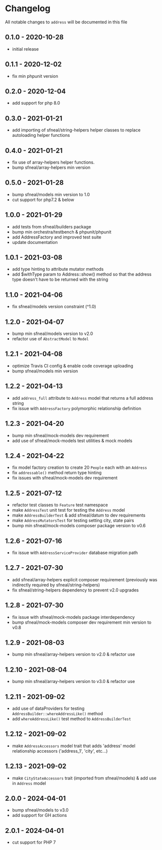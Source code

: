 # Changelog

All notable changes to `address` will be documented in this file

## 0.1.0 - 2020-10-28
- initial release


## 0.1.1 - 2020-12-02
- fix min phpunit version


## 0.2.0 - 2020-12-04
- add support for php 8.0


## 0.3.0 - 2021-01-21
- add importing of sfneal/string-helpers helper classes to replace autoloading helper functions


## 0.4.0 - 2021-01-21
- fix use of array-helpers helper functions. 
- bump sfneal/array-helpers min version 


## 0.5.0 - 2021-01-28
- bump sfneal/models min version to 1.0 
- cut support for php7.2 & below


## 1.0.0 - 2021-01-29
- add tests from sfneal/builders package
- bump min orchestra/testbench & phpunit/phpunit
- add AddressFactory and improved test suite
- update documentation


## 1.0.1 - 2021-03-08
- add type hinting to attribute mutator methods
- add $withType param to Address::show() method so that the address type doesn't have to be returned with the string


## 1.1.0 - 2021-04-06
- fix sfneal/models version constraint (^1.0)


## 1.2.0 - 2021-04-07
- bump min sfneal/models version to v2.0
- refactor use of `AbstractModel` to `Model`


## 1.2.1 - 2021-04-08
- optimize Travis CI config & enable code coverage uploading
- bump sfneal/models min version


## 1.2.2 - 2021-04-13
- add `address_full` attribute to `Address` model that returns a full address string
- fix issue with `AddressFactory` polymorphic relationship definition


## 1.2.3 - 2021-04-20
- bump min sfneal/mock-models dev requirement
- add use of sfneal/mock-models test utilities & mock models


## 1.2.4 - 2021-04-22
- fix model factory creation to create 20 `People` each with an `Address`
- fix `addressable()` method return type hinting
- fix issues with sfneal/mock-models dev requirement


## 1.2.5 - 2021-07-12
- refactor test classes to `Feature` test namespace
- make `AddressTest` unit test for testing the `Address` model
- make `AddressBuilderTest` & add sfneal/datum to dev requirements
- make `AddressMutatorsTest` for testing setting city, state pairs
- bump min sfneal/mock-models composer package version to v0.6


## 1.2.6 - 2021-07-16
- fix issue with `AddressServiceProvider` database migration path

 
## 1.2.7 - 2021-07-30
- add sfneal/array-helpers explicit composer requirement (previously was indirectly required by sfneal/string-helpers)
- fix sfneal/string-helpers dependency to prevent v2.0 upgrades


## 1.2.8 - 2021-07-30
- fix issue with sfneal/mock-models package interdependency
- bump sfneal/mock-models composer dev requirement min version to v0.8 


## 1.2.9 - 2021-08-03
- bump min sfneal/array-helpers version to v2.0 & refactor use


## 1.2.10 - 2021-08-04
- bump min sfneal/array-helpers version to v3.0 & refactor use 
 

## 1.2.11 - 2021-09-02
- add use of dataProviders for testing `AddressBuilder::whereAddressLike()` method
- add `whereAddressLike()` test method to `AddressBuilderTest`


## 1.2.12 - 2021-09-02
- make `AddressAccessors` model trait that adds 'address' model relationship accessors ('address_1', 'city', etc...)
 
 
## 1.2.13 - 2021-09-02
- make `CityStateAccessors` trait (imported from sfneal/models) & add use in `Address` model


## 2.0.0 - 2024-04-01
- bump sfneal/models to v3.0
- add support for GH actions


## 2.0.1 - 2024-04-01
- cut support for PHP 7
